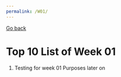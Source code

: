 ```yaml
---
permalink: /W01/
---
```


[Go back](/)

# Top 10 List of Week 01

1. Testing for week 01 Purposes later on